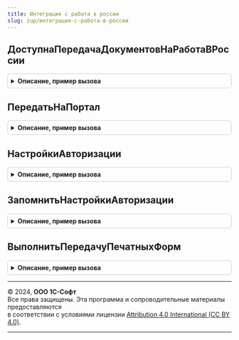 ```yaml
---
title: Интеграция с работа в россии
slug: zup/интеграция-с-работа-в-россии
---
```



## ДоступнаПередачаДокументовНаРаботаВРоссии
<details style="margin: 1em 0; padding: 0.5em; border: 1px solid #ccc; border-radius: 6px;">

<summary style="font-weight: bold; cursor: pointer;">Описание, пример вызова</summary>

```bsl

// Возвращает текущую настройку использования передачи на портале Работа в России.
//
// Возвращаемое значение:
//  Булево - если Истина, передача доступна.
//
Функция ДоступнаПередачаДокументовНаРаботаВРоссии() Экспорт
```

Пример вызова
```bsl
Результат = ИнтеграцияСРаботаВРоссии.ДоступнаПередачаДокументовНаРаботаВРоссии() 
```
</details>

## ПередатьНаПортал
<details style="margin: 1em 0; padding: 0.5em; border: 1px solid #ccc; border-radius: 6px;">

<summary style="font-weight: bold; cursor: pointer;">Описание, пример вызова</summary>

```bsl

// Производит передачу на портал присоединенного файла
//
// Параметры:
//   ПрисоединенныйФайл - Справочник, ссылка на присоединенный файл.
//
Процедура ПередатьНаПортал(ПрисоединенныйФайл) Экспорт
```

Пример вызова
```bsl
ИнтеграцияСРаботаВРоссии.ПередатьНаПортал(ПрисоединенныйФайл) 
```
</details>

## НастройкиАвторизации
<details style="margin: 1em 0; padding: 0.5em; border: 1px solid #ccc; border-radius: 6px;">

<summary style="font-weight: bold; cursor: pointer;">Описание, пример вызова</summary>

```bsl

// Возвращает настройки авторизации на портале, сохраненные в безопасном хранилище
//
// Возвращаемое значение:
//  Структура - с ключами:
//   * Пароль        - Строка
//   * Логин         - Строка
//   * Идентификатор - Строка
//
Функция НастройкиАвторизации() Экспорт
```

Пример вызова
```bsl
Результат = ИнтеграцияСРаботаВРоссии.НастройкиАвторизации() 
```
</details>

## ЗапомнитьНастройкиАвторизации
<details style="margin: 1em 0; padding: 0.5em; border: 1px solid #ccc; border-radius: 6px;">

<summary style="font-weight: bold; cursor: pointer;">Описание, пример вызова</summary>

```bsl

// Сохраняет настройки авторизации на портале в безопасном хранилище.
//
// Параметры:
//  Пароль        - Строка
//  Логин         - Строка
//  Идентификатор - Строка
//
Процедура ЗапомнитьНастройкиАвторизации(Логин, Пароль, Идентификатор) Экспорт
```

Пример вызова
```bsl
ИнтеграцияСРаботаВРоссии.ЗапомнитьНастройкиАвторизации(Логин, Пароль, Идентификатор) 
```
</details>

## ВыполнитьПередачуПечатныхФорм
<details style="margin: 1em 0; padding: 0.5em; border: 1px solid #ccc; border-radius: 6px;">

<summary style="font-weight: bold; cursor: pointer;">Описание, пример вызова</summary>

```bsl

// Выполняет в фоновом режиме передачу готовых для этого печатных форм.
//
Процедура ВыполнитьПередачуПечатныхФорм() Экспорт
```

Пример вызова
```bsl
ИнтеграцияСРаботаВРоссии.ВыполнитьПередачуПечатныхФорм() 
```
</details>

---

© 2024, **ООО 1С-Софт**  
Все права защищены. Эта программа и сопроводительные материалы предоставляются  
в соответствии с условиями лицензии [Attribution 4.0 International (CC BY 4.0)](https://creativecommons.org/licenses/by/4.0/legalcode).

---
